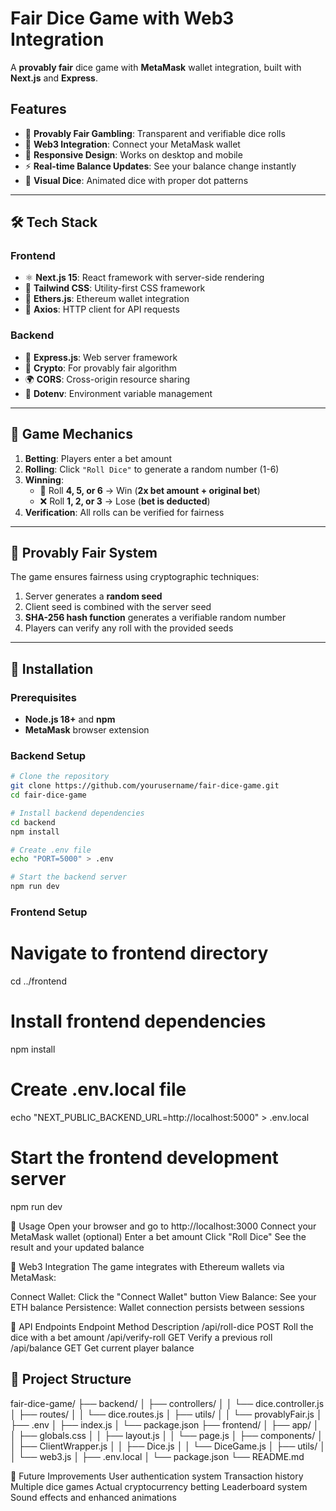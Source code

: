 # Fair Dice Game with Web3 Integration

A **provably fair** dice game with **MetaMask** wallet integration, built with **Next.js** and **Express**.

## Features
- 🎲 **Provably Fair Gambling**: Transparent and verifiable dice rolls  
- 🔗 **Web3 Integration**: Connect your MetaMask wallet  
- 📱 **Responsive Design**: Works on desktop and mobile  
- ⚡ **Real-time Balance Updates**: See your balance change instantly  
- 🎨 **Visual Dice**: Animated dice with proper dot patterns  

---

## 🛠 Tech Stack

### Frontend
- ⚛ **Next.js 15**: React framework with server-side rendering  
- 🎨 **Tailwind CSS**: Utility-first CSS framework  
- 🔗 **Ethers.js**: Ethereum wallet integration  
- 🔄 **Axios**: HTTP client for API requests   

### Backend
- 🚀 **Express.js**: Web server framework  
- 🔐 **Crypto**: For provably fair algorithm  
- 🌍 **CORS**: Cross-origin resource sharing  
- 🔑 **Dotenv**: Environment variable management  

---

## 🎲 Game Mechanics

1. **Betting**: Players enter a bet amount  
2. **Rolling**: Click `"Roll Dice"` to generate a random number (1-6)  
3. **Winning**:  
   - 🎉 Roll **4, 5, or 6** → Win (**2x bet amount + original bet**)  
   - ❌ Roll **1, 2, or 3** → Lose (**bet is deducted**)  
4. **Verification**: All rolls can be verified for fairness  

---

## 🔐 Provably Fair System

The game ensures fairness using cryptographic techniques:

1. Server generates a **random seed**  
2. Client seed is combined with the server seed  
3. **SHA-256 hash function** generates a verifiable random number  
4. Players can verify any roll with the provided seeds  

---

## 🚀 Installation

### Prerequisites
- **Node.js 18+** and **npm**
- **MetaMask** browser extension  

### Backend Setup
```sh
# Clone the repository
git clone https://github.com/yourusername/fair-dice-game.git
cd fair-dice-game

# Install backend dependencies
cd backend
npm install

# Create .env file
echo "PORT=5000" > .env

# Start the backend server
npm run dev
```

### Frontend Setup

# Navigate to frontend directory
cd ../frontend

# Install frontend dependencies
npm install

# Create .env.local file
echo "NEXT_PUBLIC_BACKEND_URL=http://localhost:5000" > .env.local

# Start the frontend development server
npm run dev


📌 Usage
Open your browser and go to http://localhost:3000
Connect your MetaMask wallet (optional)
Enter a bet amount
Click "Roll Dice"
See the result and your updated balance


🔗 Web3 Integration
The game integrates with Ethereum wallets via MetaMask:

Connect Wallet: Click the "Connect Wallet" button
View Balance: See your ETH balance
Persistence: Wallet connection persists between sessions

📡 API Endpoints
Endpoint	Method	Description
/api/roll-dice	POST	Roll the dice with a bet amount
/api/verify-roll	GET	Verify a previous roll
/api/balance	GET	Get current player balance


## 📂 Project Structure

fair-dice-game/
├── backend/
│   ├── controllers/
│   │   └── dice.controller.js
│   ├── routes/
│   │   └── dice.routes.js
│   ├── utils/
│   │   └── provablyFair.js
│   ├── .env
│   ├── index.js
│   └── package.json
├── frontend/
│   ├── app/
│   │   ├── globals.css
│   │   ├── layout.js
│   │   └── page.js
│   ├── components/
│   │   ├── ClientWrapper.js
│   │   ├── Dice.js
│   │   └── DiceGame.js
│   ├── utils/
│   │   └── web3.js
│   ├── .env.local
│   └── package.json
└── README.md


🚀 Future Improvements
 User authentication system
 Transaction history
 Multiple dice games
 Actual cryptocurrency betting
 Leaderboard system
 Sound effects and enhanced animations



